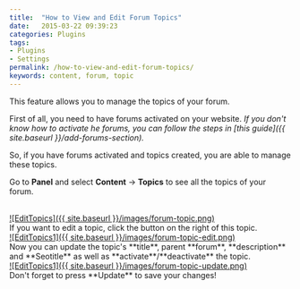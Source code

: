 ```yaml
---
title:  "How to View and Edit Forum Topics"
date:   2015-03-22 09:39:23
categories: Plugins
tags: 
- Plugins
- Settings
permalink: /how-to-view-and-edit-forum-topics/
keywords: content, forum, topic
---
```

This feature allows you to manage the topics of your forum. 

First of all, you need to have forums activated on your website. _If you don't know how to activate he forums, you can follow the steps in [this guide]({{ site.baseurl }}/add-forums-section)._ 

So, if you have forums activated and topics created, you are able to manage these topics. 

Go to **Panel** and select **Content** -> **Topics** to see all the topics of your forum. 

<br>
<a href="{{ site.baseurl }}/images/forum-topic.png" class="thumbnail gallery-item" data-gallery>
![EditTopics]({{ site.baseurl }}/images/forum-topic.png) 
</a>

<br>
If you want to edit a topic, click the button on the right of this topic. 

<br>
<a href="{{ site.baseurl }}/images/forum-topic-edit.png" class="thumbnail gallery-item" data-gallery>
![EditTopics1]({{ site.baseurl }}/images/forum-topic-edit.png) 
</a>

<br>
Now you can update the topic's **title**, parent **forum**, **description** and **Seotitle** as well as **activate**/**deactivate** the topic. 

<br>
<a href="{{ site.baseurl }}/images/forum-topic-update.png" class="thumbnail gallery-item" data-gallery>
![EditTopics1]({{ site.baseurl }}/images/forum-topic-update.png) 
</a>

<br>
Don't forget to press **Update** to save your changes!

